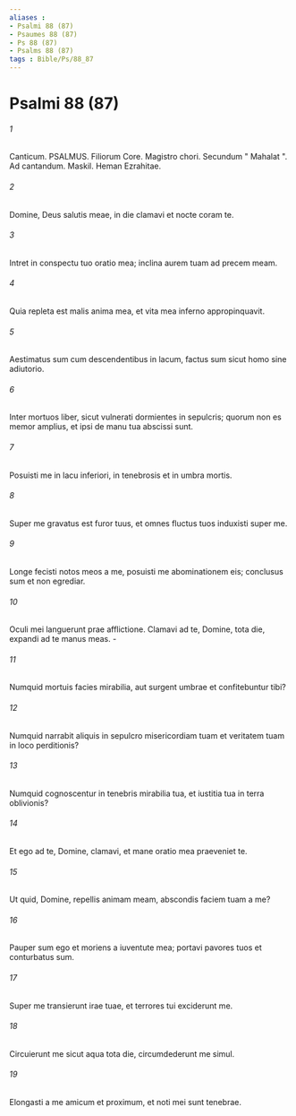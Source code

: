 ```yaml
---
aliases : 
- Psalmi 88 (87)
- Psaumes 88 (87)
- Ps 88 (87)
- Psalms 88 (87)
tags : Bible/Ps/88_87
---
```


# Psalmi 88 (87)

###### 1
Canticum. PSALMUS. Filiorum Core. Magistro chori. Secundum " Mahalat ". Ad cantandum. Maskil. Heman Ezrahitae.
###### 2
Domine, Deus salutis meae, in die clamavi et nocte coram te.
###### 3
Intret in conspectu tuo oratio mea; inclina aurem tuam ad precem meam.
###### 4
Quia repleta est malis anima mea, et vita mea inferno appropinquavit.
###### 5
Aestimatus sum cum descendentibus in lacum, factus sum sicut homo sine adiutorio.
###### 6
Inter mortuos liber, sicut vulnerati dormientes in sepulcris; quorum non es memor amplius, et ipsi de manu tua abscissi sunt.
###### 7
Posuisti me in lacu inferiori, in tenebrosis et in umbra mortis.
###### 8
Super me gravatus est furor tuus, et omnes fluctus tuos induxisti super me.
###### 9
Longe fecisti notos meos a me, posuisti me abominationem eis; conclusus sum et non egrediar.
###### 10
Oculi mei languerunt prae afflictione. Clamavi ad te, Domine, tota die, expandi ad te manus meas. -
###### 11
Numquid mortuis facies mirabilia, aut surgent umbrae et confitebuntur tibi?
###### 12
Numquid narrabit aliquis in sepulcro misericordiam tuam et veritatem tuam in loco perditionis?
###### 13
Numquid cognoscentur in tenebris mirabilia tua, et iustitia tua in terra oblivionis?
###### 14
Et ego ad te, Domine, clamavi, et mane oratio mea praeveniet te.
###### 15
Ut quid, Domine, repellis animam meam, abscondis faciem tuam a me?
###### 16
Pauper sum ego et moriens a iuventute mea; portavi pavores tuos et conturbatus sum.
###### 17
Super me transierunt irae tuae, et terrores tui exciderunt me.
###### 18
Circuierunt me sicut aqua tota die, circumdederunt me simul.
###### 19
Elongasti a me amicum et proximum, et noti mei sunt tenebrae.
